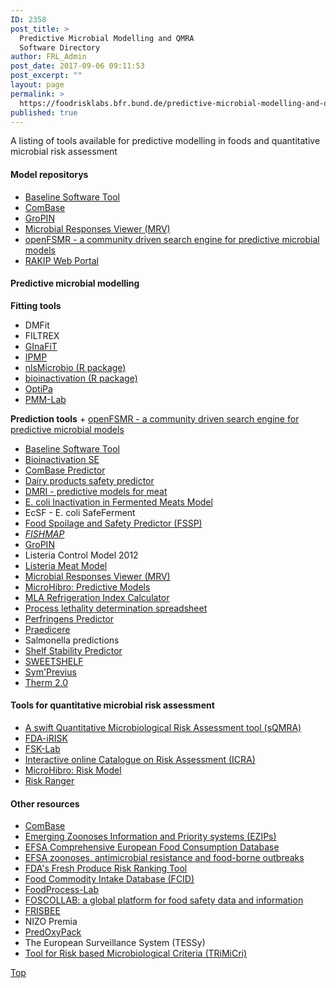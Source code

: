 ```yaml
---
ID: 2358
post_title: >
  Predictive Microbial Modelling and QMRA
  Software Directory
author: FRL_Admin
post_date: 2017-09-06 09:11:53
post_excerpt: ""
layout: page
permalink: >
  https://foodrisklabs.bfr.bund.de/predictive-microbial-modelling-and-qmra-software-directory/
published: true
---
```

<div id="top"></div>
A listing of tools available for predictive modelling in foods and quantitative microbial risk assessment
<h4>Model repositorys</h4>
<ul>
 	<li><a class="" href="http://www.baselineapp.com/" target="_blank" rel="noopener">Baseline Software Tool</a></li>
 	<li><a class="" href="http://www.combase.cc/" target="_blank" rel="noopener">ComBase</a></li>
 	<li><a class="" href="http://www.aua.gr/psomas/gropin" target="_blank" rel="noopener">GroPIN</a></li>
 	<li><a class="" href="http://mrviewer.info/" target="_blank" rel="noopener">Microbial Responses Viewer (MRV)</a></li>
 	<li><a class="" href="https://sites.google.com/site/openfsmr/" target="_blank" rel="nofollow noopener">openFSMR - a community driven search engine for predictive microbial models</a></li>
 	<li><a href="https://knime.bfrlab.de/com.knime.enterprise.server/#/RAKIP-Web-Portal/FSKX-Webportal-V2-Demonstrator&amp;user=RAKIP&amp;pw=RAKIP2017!" target="_blank" rel="noopener">RAKIP Web Portal</a></li>
</ul>
<h4 id="PMM">Predictive microbial modelling</h4>
<strong>Fitting tools</strong>
<ul>
 	<li>DMFit</li>
 	<li>FILTREX</li>
 	<li><a class="" href="http://frisbeetool.eu/GInaFit/What-is-GInaFiT.html" target="_blank" rel="noopener">GInaFiT</a></li>
 	<li><a class="" href="http://www.ars.usda.gov/Services/Docs.htm?docid=23355" target="_blank" rel="nofollow noopener">IPMP</a></li>
 	<li><a class="" href="http://cran.r-project.org/web/packages/nlsMicrobio/index.html" target="_blank" rel="nofollow noopener">nlsMicrobio (R package)</a></li>
 	<li><a class="" href="https://cran.r-project.org/web/packages/bioinactivation/vignettes/inactivation.html" target="_blank" rel="nofollow noopener">bioinactivation (R package)</a></li>
 	<li><a class="" href="http://www.optipa.be" target="_blank" rel="noopener">OptiPa</a></li>
 	<li><a class="" href="https://sourceforge.net/projects/pmmlab" target="_blank" rel="noopener">PMM-Lab</a></li>
</ul>
<strong>Prediction tools</strong>
+ <a class="" href="https://sites.google.com/site/openfsmr/" target="_blank" rel="nofollow noopener">openFSMR - a community driven search engine for predictive microbial models</a>
<ul>
 	<li><a class="" href="http://www.baselineapp.com/" target="_blank" rel="noopener">Baseline Software Tool</a></li>
 	<li><a href="https://opada-upct.shinyapps.io/bioinactivation_SE/" target="_blank" rel="noopener">Bioinactivation SE</a></li>
 	<li><a class="" href="http://www.combase.cc" target="_blank" rel="noopener">ComBase Predictor</a></li>
 	<li><a class="" href="https://aqr.maisondulait.fr/" target="_blank" rel="noopener">Dairy products safety predictor</a></li>
 	<li><a class="" href="http://dmripredict.dk/" target="_blank" rel="noopener">DMRI - predictive models for meat</a></li>
 	<li><a class="" href="http://www.foodsafetycentre.com.au/fermenter.php" target="_blank" rel="nofollow noopener">E. coli Inactivation in Fermented Meats Model</a></li>
 	<li>EcSF - E. coli SafeFerment</li>
 	<li><a class="" href="http://fssp.food.dtu.dk/" target="_blank" rel="noopener">Food Spoilage and Safety Predictor (FSSP)</a></li>
 	<li><em><a class="" href="http://www.azti.es/producto/fishmap/" target="_blank" rel="noopener">FISHMAP</a></em></li>
 	<li><a class="" href="http://www.aua.gr/psomas/gropin" target="_blank" rel="noopener">GroPIN</a></li>
 	<li>Listeria Control Model 2012</li>
 	<li><a class="" href="http://www.cpmf2.be/software.php" target="_blank" rel="noopener">Listeria Meat Model</a></li>
 	<li><a class="" href="http://mrviewer.info/" target="_blank" rel="noopener">Microbial Responses Viewer (MRV)</a></li>
 	<li><a class="" href="http://www.microhibro.com/" target="_blank" rel="noopener">MicroHibro: Predictive Models</a></li>
 	<li><a class="" href="http://www.foodsafetycentre.com.au/refrigerationindex.php" target="_blank" rel="nofollow noopener">MLA Refrigeration Index Calculator</a></li>
 	<li><a class="" href="http://www.amif.org/process-lethality" target="_blank" rel="nofollow noopener">Process lethality determination spreadsheet</a></li>
 	<li><a href="http://www.combase.cc" target="_blank" rel="noopener">Perfringens Predictor</a></li>
 	<li><a class="" href="http://praedicere.uniud.it/" target="_blank" rel="nofollow noopener">Praedicere</a></li>
 	<li>Salmonella predictions</li>
 	<li><a class="" href="http://www.meathaccp.wisc.edu/ST_calc.html" target="_blank" rel="nofollow noopener">Shelf Stability Predictor</a></li>
 	<li><a class="" href="http://www.cpmf2.be/software.php" target="_blank" rel="nofollow noopener">SWEETSHELF</a></li>
 	<li><a class="" href="http://www.symprevius.org/" target="_blank" rel="noopener">Sym'Previus</a></li>
 	<li><a class="" href="http://www.meathaccp.wisc.edu/pathogen_modeling/therm.html" target="_blank" rel="nofollow noopener">Therm 2.0</a></li>
</ul>
<h4 id="QMRA">Tools for quantitative microbial risk assessment</h4>
<ul>
 	<li><a class="" href="http://foodrisk.org/exclusives/sqmra/" target="_blank" rel="nofollow noopener">A swift Quantitative Microbiological Risk Assessment tool (sQMRA)</a></li>
 	<li><a class="" href="http://foodrisk.org/exclusives/fda-irisk-a-comparative-risk-assessment-tool/" target="_blank" rel="noopener">FDA-iRISK</a></li>
 	<li><a href="https://foodrisklabs.bfr.bund.de/fsk-lab/" target="_blank" rel="noopener">FSK-Lab</a></li>
 	<li><a class="" href="http://icra.foodrisk.org/" target="_blank" rel="nofollow noopener">Interactive online Catalogue on Risk Assessment (ICRA)</a></li>
 	<li><a class="" href="http://www.microhibro.com/" target="_blank" rel="noopener">MicroHibro: Risk Model</a></li>
 	<li><a class="" href="http://www.foodsafetycentre.com.au/riskranger.php" target="_blank" rel="nofollow noopener">Risk Ranger</a></li>
</ul>
<h4 id="Other">Other resources</h4>
<ul>
 	<li><a class="" href="http://www.combase.cc/" target="_blank" rel="noopener">ComBase</a></li>
 	<li><a class="" href="http://ezips.rivm.nl/" target="_blank" rel="nofollow noopener">Emerging Zoonoses Information and Priority systems (EZIPs)</a></li>
 	<li><a class="" href="http://www.efsa.europa.eu/en/datexfoodcdb/datexfooddb.htm" target="_blank" rel="nofollow noopener">EFSA Comprehensive European Food Consumption Database</a></li>
 	<li><a class="" href="http://www.efsa.europa.eu/en/zoonosesscdocs/zoonosescomsumrep.htm" target="_blank" rel="nofollow noopener">EFSA zoonoses, antimicrobial resistance and food-borne outbreaks</a></li>
 	<li><a class="" href="http://foodrisk.org/exclusives/RRT/" target="_blank" rel="nofollow noopener">FDA's Fresh Produce Risk Ranking Tool</a></li>
 	<li><a class="" href="http://fcid.foodrisk.org/" target="_blank" rel="nofollow noopener">Food Commodity Intake Database (FCID)</a></li>
 	<li><a class="" href="https://sourceforge.net/projects/foodprocesslab/" target="_blank" rel="noopener">FoodProcess-Lab</a></li>
 	<li><a class="" href="http://www.who.int/foodsafety/foscollab/en/" target="_blank" rel="nofollow noopener">FOSCOLLAB: a global platform for food safety data and information </a></li>
 	<li><a class="" href="http://frisbee-wp2.chemeng.ntua.gr/coldchaindb" target="_blank" rel="nofollow noopener">FRISBEE</a></li>
 	<li>NIZO Premia</li>
 	<li><a class="" href="http://www.predoxypack.com/" target="_blank" rel="nofollow noopener">PredOxyPack</a></li>
 	<li>The European Surveillance System (TESSy)</li>
 	<li><a class="" href="http://tools.food.dtu.dk/trimicri" target="_blank" rel="nofollow noopener">Tool for Risk based Microbiological Criteria (TRiMiCri)</a></li>
</ul>
<a href="https://foodrisklabs.bfr.bund.de/microbial-modeling-exchange-wiki/#Top">Top</a>